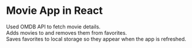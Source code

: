 Movie App in React
==================

Used OMDB API to fetch movie details.\
Adds movies to and removes them from favorites.\
Saves favorites to local storage so they appear when the app is refreshed.
